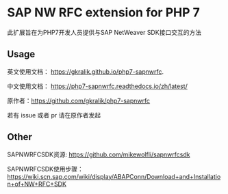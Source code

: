 
# SAP NW RFC extension for PHP 7


此扩展旨在为PHP7开发人员提供与SAP NetWeaver SDK接口交互的方法


## Usage

英文使用文档： https://gkralik.github.io/php7-sapnwrfc.

中文使用文档： https://php7-sapnwrfc.readthedocs.io/zh/latest/

原作者：https://github.com/gkralik/php7-sapnwrfc

若有 issue 或者 pr 请在原作者发起 




## Other

SAPNWRFCSDK资源: https://github.com/mikewolfli/sapnwrfcsdk

SAPNWRFCSDK使用步骤：https://wiki.scn.sap.com/wiki/display/ABAPConn/Download+and+Installation+of+NW+RFC+SDK
